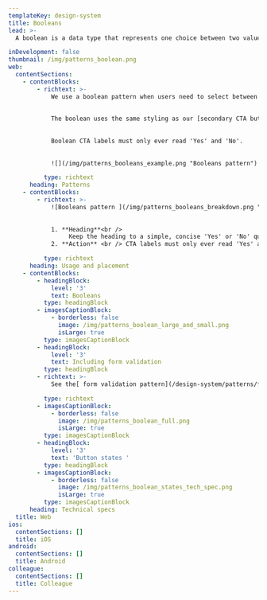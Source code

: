 ```yaml
---
templateKey: design-system
title: Booleans
lead: >-
  A boolean is a data type that represents one choice between two values: true or false; yes or no; on or off.

inDevelopment: false
thumbnail: /img/patterns_boolean.png
web:
  contentSections:
    - contentBlocks:
        - richtext: >-
            We use a boolean pattern when users need to select between 'Yes' and 'No' options.
            
            
            The boolean uses the same styling as our [secondary CTA button](/design-system/patterns/ctas-and-buttons/) and [form validation](/design-system/patterns/form-validation/).
            
            
            Boolean CTA labels must only ever read 'Yes' and 'No'.
            
            
            ![](/img/patterns_booleans_example.png "Booleans pattern")

          type: richtext
      heading: Patterns
    - contentBlocks:
        - richtext: >-
            ![Booleans pattern ](/img/patterns_booleans_breakdown.png "Booleans pattern ")
            
            
            1. **Heading**<br />
                 Keep the heading to a simple, concise 'Yes' or 'No' question.
            2. **Action** <br /> CTA labels must only ever read 'Yes' and 'No'.

          type: richtext
      heading: Usage and placement
    - contentBlocks:
        - headingBlock:
            level: '3'
            text: Booleans
          type: headingBlock
        - imagesCaptionBlock:
            - borderless: false
              image: /img/patterns_boolean_large_and_small.png
              isLarge: true
          type: imagesCaptionBlock
        - headingBlock:
            level: '3'
            text: Including form validation
          type: headingBlock
        - richtext: >-
            See the[ form validation pattern](/design-system/patterns/form-validation/) for guidance on warning, error and validation patterns.

          type: richtext
        - imagesCaptionBlock:
            - borderless: false
              image: /img/patterns_boolean_full.png
              isLarge: true
          type: imagesCaptionBlock
        - headingBlock:
            level: '3'
            text: 'Button states '
          type: headingBlock
        - imagesCaptionBlock:
            - borderless: false
              image: /img/patterns_boolean_states_tech_spec.png
              isLarge: true
          type: imagesCaptionBlock
      heading: Technical specs
  title: Web
ios:
  contentSections: []
  title: iOS
android:
  contentSections: []
  title: Android
colleague:
  contentSections: []
  title: Colleague
---
```

